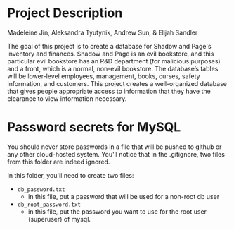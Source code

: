 # Project Description
Madeleine Jin, Aleksandra Tyutynik, Andrew Sun, & Elijah Sandler

The goal of this project is to create a database for Shadow and Page's inventory and finances. Shadow and Page is an evil bookstore, and this particular evil bookstore has an R&D department (for malicious purposes) and a front, which is a normal, non-evil bookstore. The database’s tables will be lower-level employees, management, books, curses, safety information, and customers. This project creates a well-organized database that gives people appropriate access to information that they have the clearance to view information necessary.


# Password secrets for MySQL

You should never store passwords in a file that will be pushed to github or any other cloud-hosted system.  You'll notice that in the .gitignore, two files from this folder are indeed ignored.  

In this folder, you'll need to create two files:

- `db_password.txt`
  - in this file, put a password that will be used for a non-root db user
- `db_root_password.txt`
  - in this file, put the password you want to use for the root user (superuser) of mysql. 